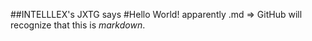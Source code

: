 ##INTELLLEX's JXTG says
#Hello World!
apparently .md => GitHub will recognize that this is _markdown_.
